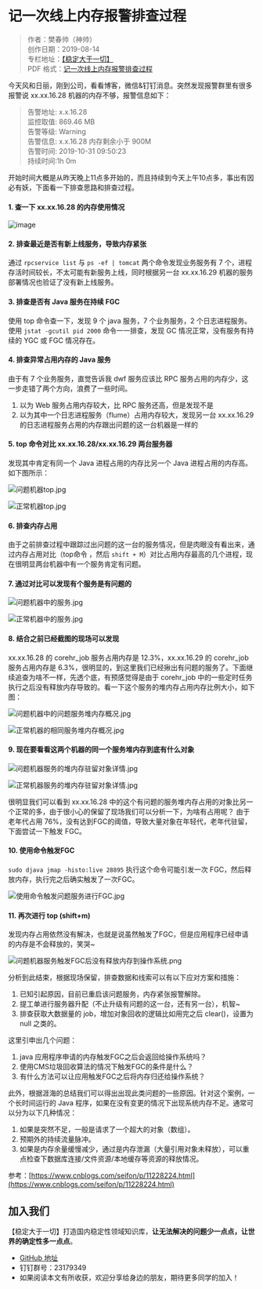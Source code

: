 # 记一次线上内存报警排查过程

> 作者：樊春帅（神帅）  
> 创作日期：2019-08-14  
> 专栏地址：[【稳定大于一切】](https://github.com/StabilityMan/StabilityGuide)  
> PDF 格式：[记一次线上内存报警排查过程](https://github.com/StabilityMan/StabilityGuide/blob/master/docs/diagnosis/system/memory/case/pdf/记一次线上内存报警排查过程.pdf)

今天风和日丽，刚到公司，看看博客，微信&钉钉消息。突然发现报警群里有很多报警说 xx.xx.16.28 机器的内存不够，报警信息如下：

> [故障]: 集团线上-xx中心-xx部-研发部-HR和工作台  
告警地址: x.x.16.28  
监控取值: 869.46 MB  
告警等级: Warning  
告警信息: x.x.16.28 内存剩余小于 900M  
告警时间: 2019-10-31 09:50:23  
持续时间:1h 0m  

开始时间大概是从昨天晚上11点多开始的，而且持续到今天上午10点多，事出有因必有妖，下面看一下排查思路和排查过程。

#### 1. 查一下 xx.xx.16.28 的内存使用情况
![image](image/问题机器内存.jpg) 

#### 2. 排查最近是否有新上线服务，导致内存紧张
通过 `rpcservice list` 与 `ps -ef | tomcat` 两个命令发现业务服务有 7 个，进程存活时间较长，不太可能有新服务上线，同时根据另一台 xx.xx.16.29 机器的服务部署情况也验证了没有新上线服务。 

#### 3. 排查是否有 Java 服务在持续 FGC
使用 top 命令查一下，发现 9 个 java 服务，7 个业务服务，2 个日志进程服务。使用 `jstat -gcutil pid 2000` 命令一一排查，发现 GC 情况正常，没有服务有持续的 YGC 或 FGC 情况存在。

#### 4. 排查异常占用内存的 Java 服务
由于有 7 个业务服务，直觉告诉我 dwf 服务应该比 RPC 服务占用的内存少，这一步走错了两个方向，浪费了一些时间。
 
1. 以为 Web 服务占用内存较大，比 RPC 服务还高，但是发现不是
2. 以为其中一个日志进程服务（flume）占用内存较大，发现另一台 xx.xx.16.29 的日志进程服务占用的内存跟出问题的这一台机器是一样的

#### 5. top 命令对比 xx.xx.16.28/xx.xx.16.29 两台服务器
发现其中肯定有同一个 Java 进程占用的内存比另一个 Java 进程占用的内存高。如下图所示：

![问题机器top.jpg](image/问题机器top.jpg)

![正常机器top.jpg](image/正常机器top.jpg)

#### 6. 排查内存占用
由于之前排查过程中跟踪过出问题的这一台的服务情况，但是肉眼没有看出来，通过内存占用对比（top命令 ，然后 `shift + M`）对比占用内存最高的几个进程，现在很明显两台机器中有一个服务肯定有问题。

#### 7. 通过对比可以发现有个服务是有问题的

![问题机器中的服务.jpg](image/问题机器中的服务.jpg)

![正常机器中的服务.jpg](image/正常机器中的服务.jpg)

#### 8. 结合之前已经截图的现场可以发现
xx.xx.16.28 的 corehr_job 服务占用内存是 12.3%，xx.xx.16.29 的 corehr_job 服务占用内存是 6.3%，很明显的，到这里我们已经揪出有问题的服务了。下面继续追查为啥不一样，先透个底，有预感觉得是由于 corehr_job 中的一些定时任务执行之后没有释放内存导致的。看一下这个服务的堆内存占用内存比例大小，如下图：

![问题机器中的问题服务堆内存概况.jpg](image/问题机器中的问题服务堆内存概况.jpg)

![正常机器的相同服务堆内存概况.jpg](image/正常机器的相同服务堆内存概况.jpg)

#### 9. 现在要看看这两个机器的同一个服务堆内存到底有什么对象

![问题机器服务的堆内存驻留对象详情.jpg](image/问题机器服务的堆内存驻留对象详情.jpg)

![正常机器服务的堆内存驻留对象详情.jpg](image/正常机器服务的堆内存驻留对象详情.jpg)

很明显我们可以看到 xx.xx.16.28 中的这个有问题的服务堆内存占用的对象比另一个正常的多，由于很小心的保留了现场我们可以分析一下，为啥有占用呢？
由于老年代占用 76%，没有达到FGC的阈值，导致大量对象在年轻代，老年代驻留，下面尝试一下触发 FGC。

#### 10. 使用命令触发FGC
`sudo djava jmap -histo:live 28895` 执行这个命令可能引发一次 FGC，然后释放内存，执行完之后确实触发了一次FGC。

![使用命令触发问题服务进行FGC.jpg](image/使用命令触发问题服务进行FGC.jpg)

#### 11. 再次进行 top (shift+m)
发现内存占用依然没有解决，也就是说虽然触发了FGC，但是应用程序已经申请的内存是不会释放的，笑哭~

![问题机器服务触发FGC后没有释放内存到操作系统.png](image/问题机器服务触发FGC后没有释放内存到操作系统.png)

分析到此结束，根据现场保留，排查数据和线索可以有以下应对方案和措施：

1. 已知引起原因，目前已重启该问题服务，内存紧张报警解除。
2. 提工单进行服务器升配（不止升级有问题的这一台，还有另一台），机智~
3. 排查获取大数据量的 job，增加对象回收的逻辑比如用完之后 clear()，设置为 null 之类的。

这里引申出几个问题：

1. java 应用程序申请的内存触发FGC之后会返回给操作系统吗？
2. 使用CMS垃圾回收算法的情况下触发FGC的条件是什么？
3. 有什么方法可以让应用触发FGC之后将内存归还给操作系统？

此外，根据涯海的总结我们可以得出出现此类问题的一些原因。针对这个案例，一个长时间运行的 Java 程序，如果在没有变更的情况下出现系统内存不足。通常可以分为以下几种情况：

1. 如果是突然不足，一般是请求了一个超大的对象（数组）。
2. 预期外的持续流量脉冲。
3. 如果是内存余量缓慢减少，通过是内存泄漏（大量引用对象未释放），可以重点检查下数据库连接/文件资源/本地缓存等资源的释放情况。


参考：[https://www.cnblogs.com/seifon/p/11228224.html](https://www.cnblogs.com/seifon/p/11228224.html)


## 加入我们
【稳定大于一切】打造国内稳定性领域知识库，**让无法解决的问题少一点点，让世界的确定性多一点点**。

* [GitHub 地址](https://github.com/StabilityMan/StabilityGuide)
* 钉钉群号：23179349
* 如果阅读本文有所收获，欢迎分享给身边的朋友，期待更多同学的加入！


